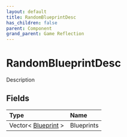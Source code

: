```yaml
---
layout: default
title: RandomBlueprintDesc
has_children: false
parent: Component
grand_parent: Game Reflection
---
```

# RandomBlueprintDesc
Description 

## Fields

| Type | Name |
|:-------------|:--------------|
| Vector< [Blueprint](/docs/game-reflection/classes/blueprint) > | Blueprints |

